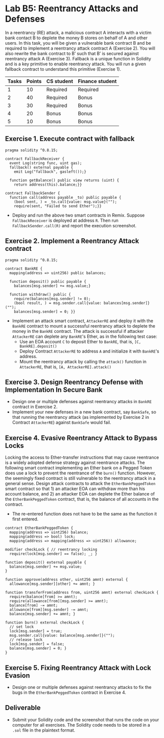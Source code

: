  # Lab B5: Reentrancy Attacks and Defenses

In a reentrancy (RE) attack, a malicious contract A interacts with a victim bank contact B to deplete the money B stores on behalf of A and other users. In this task, you will be given a vulnerable bank contract B and be required to implement a reentrancy attack contract A (Exercise 2). You will also rewrite the bank contract to B’ such that B’ is secured against reentrancy attack A (Exercise 3). Fallback is a unique function in Solidity and is a key primitive to enable reentrancy attack. You will run a given fallback contract to understand this primitive (Exercise 1).

| Tasks | Points | CS student | Finance student |
| --- | --- | --- | --- |
| 1 | 10 | Required | Required |
| 2 | 40 | Required | Bonus |
| 3 | 30 | Required | Bonus |
| 4 | 20 | Bonus | Bonus |
| 5 | 10 | Bonus | Bonus |

Exercise 1. Execute contract with fallback
---

```
pragma solidity ^0.8.15;

contract FallbackReceiver {
  event Log(string func, uint gas);
  fallback() external payable {
    emit Log("fallback", gasleft());}

  function getBalance() public view returns (uint) {
    return address(this).balance;}}

contract FallbackSender {
  function call(address payable _to) public payable {
    (bool sent, ) = _to.call{value: msg.value}("");
    require(sent, "Failed to send Ether");}}
```

- Deploy and run the above two smart contracts in Remix. Suppose `FallbackReceiver` is deployed at address `R`. Then run `FallbackSender.call(R)` and report the execution screenshot.

Exercise 2. Implement a Reentrancy Attack contract
---

```
pragma solidity ^0.8.15;

contract BankRE {
  mapping(address => uint256) public balances;

  function deposit() public payable {
    balances[msg.sender] += msg.value;}

  function withdraw() public {
    require(balances[msg.sender] != 0);
    (bool result, ) = msg.sender.call{value: balances[msg.sender]}("");
    balances[msg.sender] = 0; }}
```

- Implement an attack smart contract, `AttackerRE` and deploy it with the `BankRE` contract to mount a successful reentrancy attack to deplete the money in the `BankRE` contract. The attack is successful if attacker `AttackerRE` can deplete any `BankRE`'s Ether, as in the following test case:
    - Use an EOA account `C` to deposit Ether to `BankRE`, that is, `[C, BankRE].deposit()`
    - Deploy Contract `AttackerRE` to address `A` and initialize it with `BankRE`'s address.
    - Mount the reentrancy attack by calling the `attack()` function in `AttackerRE`, that is, `[A, AttackerRE].attack()`

Exercise 3.  Design Reentrancy Defense with Implementation In Secure Bank
---


- Design one or multiple defenses against reentrancy attacks in `BankRE` contract in Exercise 2.
- Implement your new defenses in a new bank contract, say `BankSafe`, so that running the reentrancy attack (as implemented by Exercise 2 in Contract `AttackerRE`) against `BankSafe` would fail.

Exercise 4. Evasive Reentrancy Attack to Bypass Locks
---

Locking the access to Ether-transfer instructions that may cause reentrance is a widely adopted defense strategy against reentrance attacks. The following smart contract implementing an Ether bank on a Pegged Token does use a lock to prevent the reentrance of the `burn()` function. However, the seemingly fixed contract is still vulnerable to the reentrancy attack in a general sense. Design attack contracts to attack the `EtherBankPeggedToken` smart contract so that 1) an attacker EOA can withdraw more than his account balance, and 2) an attacker EOA can deplete the Ether balance of the `EtherBankPeggedToken` contract, that is, the balance of all accounts in the contract.

- The re-entered function does not have to be the same as the function it first entered.

```
contract EtherBankPeggedToken {
  mapping(address => uint256) balance;
  mapping(address => bool) lock;
  mapping(address => mapping(address => uint256)) allowance;

modifier checkLock { // reentrancy locking
  require(lock[msg.sender] == false); _; }

function deposit() external payable {
  balance[msg.sender] += msg.value;
}

function approve(address other, uint256 amnt) external { 
  allowance[msg.sender][other] += amnt; }

function transferFrom(address from, uint256 amnt) external checkLock {
  require(balance[from] >= amnt);
  require(allowance[from][msg.sender] >= amnt);
  balance[from] -= amnt;
  allowance[from][msg.sender] -= amnt;
  balance[msg.sender] += amnt; }

function burn() external checkLock {
  // set lock
  lock[msg.sender] = true;
  msg.sender.call{value: balance[msg.sender]}("");
  // release lock
  lock[msg.sender] = false;
  balance[msg.sender] = 0; }
}
```

Exercise 5. Fixing Reentrancy Attack with Lock Evasion
---

- Design one or multiple defenses against reentrancy attacks to fix the bugs in the `EtherBankPeggedToken` contract in Exercise 4.

  
## Deliverable

- Submit your Solidity code and the screenshot that runs the code on your computer for all exercises. The Solidity code needs to be stored in a `.sol` file in the plaintext format.
